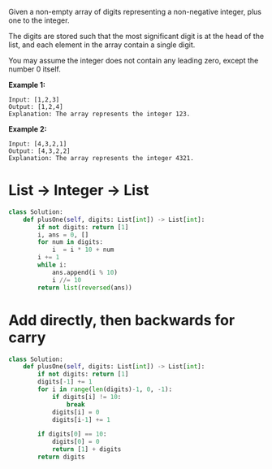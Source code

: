 
Given a non-empty array of digits representing a non-negative integer, plus one to the integer.

The digits are stored such that the most significant digit is at the head of the list, and each element in the array contain a single digit.

You may assume the integer does not contain any leading zero, except the number 0 itself.

**Example 1:**
```
Input: [1,2,3]
Output: [1,2,4]
Explanation: The array represents the integer 123.
```
**Example 2:**
```
Input: [4,3,2,1]
Output: [4,3,2,2]
Explanation: The array represents the integer 4321.
```
# List -> Integer -> List
```python
class Solution:
    def plusOne(self, digits: List[int]) -> List[int]:
        if not digits: return [1]
        i, ans = 0, []
        for num in digits:
            i  = i * 10 + num
        i += 1
        while i:
            ans.append(i % 10)
            i //= 10
        return list(reversed(ans))
```
# Add directly, then backwards for carry
```python
class Solution:
    def plusOne(self, digits: List[int]) -> List[int]:
        if not digits: return [1]
        digits[-1] += 1
        for i in range(len(digits)-1, 0, -1):
            if digits[i] != 10:
                break
            digits[i] = 0
            digits[i-1] += 1

        if digits[0] == 10:
            digits[0] = 0
            return [1] + digits
        return digits
```